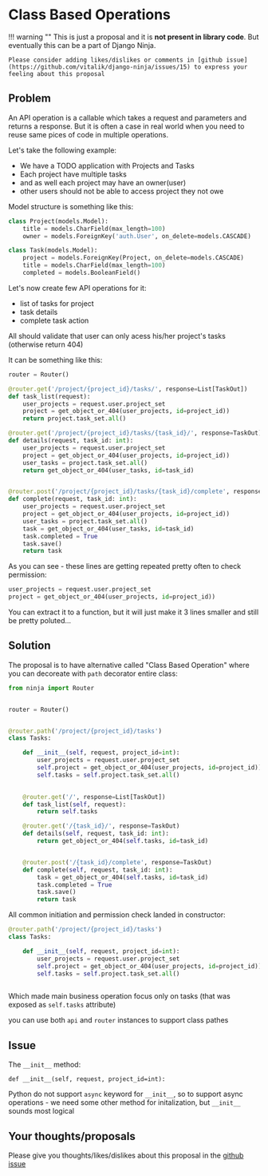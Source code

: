 # Class Based Operations


!!! warning ""
    This is just a proposal and it is **not present in library code**. But eventually this can be a part of Django Ninja.

    Please consider adding likes/dislikes or comments in [github issue](https://github.com/vitalik/django-ninja/issues/15) to express your feeling about this proposal


## Problem

An API operation is a callable which takes a request and parameters and returns a response. 
But it is often a case in real world when you need to reuse same pices of code in multiple operations.

Let's take the following example:

 - We have a TODO application with Projects and Tasks
 - Each project have multiple tasks
 - and as well each project may have an owner(user)
 - other users should not be able to access project they not owe

Model structure is something like this:

```Python
class Project(models.Model):
    title = models.CharField(max_length=100)
    owner = models.ForeignKey('auth.User', on_delete=models.CASCADE)

class Task(models.Model):
    project = models.ForeignKey(Project, on_delete=models.CASCADE)
    title = models.CharField(max_length=100)
    completed = models.BooleanField()
```


Let's now create few API operations for it:

 - list of tasks for project
 - task details
 - complete task action

All should validate that user can only acess his/her project's tasks (otherwise return 404)

It can be something like this:


```Python
router = Router()

@router.get('/project/{project_id}/tasks/', response=List[TaskOut])
def task_list(request):
    user_projects = request.user.project_set
    project = get_object_or_404(user_projects, id=project_id))
    return project.task_set.all()

@router.get('/project/{project_id}/tasks/{task_id}/', response=TaskOut)
def details(request, task_id: int):
    user_projects = request.user.project_set
    project = get_object_or_404(user_projects, id=project_id))
    user_tasks = project.task_set.all()
    return get_object_or_404(user_tasks, id=task_id)


@router.post('/project/{project_id}/tasks/{task_id}/complete', response=TaskOut)
def complete(request, task_id: int):
    user_projects = request.user.project_set
    project = get_object_or_404(user_projects, id=project_id))
    user_tasks = project.task_set.all()
    task = get_object_or_404(user_tasks, id=task_id)
    task.completed = True
    task.save()
    return task
```


As you can see - these lines are getting repeated pretty often to check permission:

```Python hl_lines="1 2 "
user_projects = request.user.project_set
project = get_object_or_404(user_projects, id=project_id))
```

You can extract it to a function, but it will just make it 3 lines smaller and still be pretty poluted...


## Solution

The proposal is to have alternative called "Class Based Operation" where you can decoreate with `path` decorator entire class:


```Python hl_lines="7 8"
from ninja import Router


router = Router()


@router.path('/project/{project_id}/tasks')
class Tasks:

    def __init__(self, request, project_id=int):
        user_projects = request.user.project_set
        self.project = get_object_or_404(user_projects, id=project_id))
        self.tasks = self.project.task_set.all()
    

    @router.get('/', response=List[TaskOut])
    def task_list(self, request):
        return self.tasks

    @router.get('/{task_id}/', response=TaskOut)
    def details(self, request, task_id: int):
        return get_object_or_404(self.tasks, id=task_id)


    @router.post('/{task_id}/complete', response=TaskOut)
    def complete(self, request, task_id: int):
        task = get_object_or_404(self.tasks, id=task_id)
        task.completed = True
        task.save()
        return task

```

All common initiation and permission check landed in constructor:
```Python hl_lines="5 6 7"
@router.path('/project/{project_id}/tasks')
class Tasks:

    def __init__(self, request, project_id=int):
        user_projects = request.user.project_set
        self.project = get_object_or_404(user_projects, id=project_id))
        self.tasks = self.project.task_set.all()
    
```
Which made main business operation focus only on tasks (that was exposed as `self.tasks` attribute)

you can use both `api` and `router` instances to support class pathes

## Issue

The `__init__` method:

```def __init__(self, request, project_id=int):```

Python do not support `async` keyword for `__init__`, so to support async operations - we need some other method for initalization, but `__init__` sounds most logical


## Your thoughts/proposals

Please give you thoughts/likes/dislikes about this proposal in the [github issue](https://github.com/vitalik/django-ninja/issues/15)



